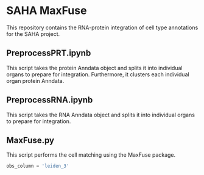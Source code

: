 # SAHA MaxFuse

This repository contains the RNA-protein integration of cell type annotations for the SAHA project.

## PreprocessPRT.ipynb

This script takes the protein Anndata object and splits it into individual organs to prepare for integration. Furthermore, it clusters each individual organ protein Anndata.

## PreprocessRNA.ipynb

This script takes the RNA Anndata object and splits it into individual organs to prepare for integration.

## MaxFuse.py

This script performs the cell matching using the MaxFuse package. 

```python
obs_column = 'leiden_3'
```
